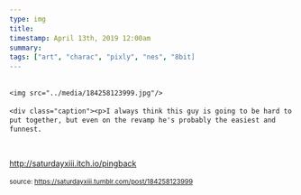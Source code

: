 ```yaml
---
type: img
title: 
timestamp: April 13th, 2019 12:00am
summary: 
tags: ["art", "charac", "pixly", "nes", "8bit]
---
```


                
                
                
                                                                                        <img src="../media/184258123999.jpg"/>
                                                                                          <div class="caption"><p>I always think this guy is going to be hard to put together, but even on the revamp he's probably the easiest and funnest.

<br/></p><p><a href="http://saturdayxiii.itch.io/pingback" target="_blank">http://saturdayxiii.itch.io/pingback</a></p> </div>
                                    
                
                
                
                
                                
<small>source: https://saturdayxiii.tumblr.com/post/184258123999</small>
